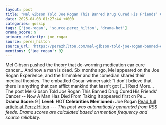 ```yaml
---
layout: post
title: "Mel Gibson Told Joe Rogan This Banned Drug Cured His Friends’ Cancer -- Now A Man Has Died From Taking It"
date: 2025-08-08 01:27:44 +0000
categories: gossip
tags: ['joe-rogan', 'source-perez_hilton', 'drama-hot']
drama_score: 9
primary_celebrity: joe_rogan
source: perez_hilton
source_url: "https://perezhilton.com/mel-gibson-told-joe-rogan-banned-drugs-cured-friends-cancer-man-died-from-taking-it/"
mentions: {'joe_rogan': 9}
---
```


Mel Gibson pushed the theory that de-worming medication can cure cancer… And now a man is dead. Six months ago, Mel appeared on the Joe Rogan Experience, and the filmmaker and the comedian shared their medical theories. The embattled Oscar-winner said: “I don’t believe that there is anything that can afflict mankind that hasn’t got [...] Read More... The post Mel Gibson Told Joe Rogan This Banned Drug Cured His Friends’ Cancer -- Now A Man Has Died From Taking It appeared first on Pe... **Drama Score:** 9 | **Level:** HOT **Celebrities Mentioned:** Joe Rogan [Read full article at Perez Hilton](https://perezhilton.com/mel-gibson-told-joe-rogan-banned-drugs-cured-friends-cancer-man-died-from-taking-it/) --- *This post was automatically generated from RSS feeds. Drama scores are calculated based on mention frequency and source reliability.*